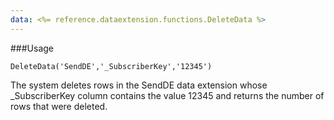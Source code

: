 ```yaml
---
data: <%= reference.dataextension.functions.DeleteData %>
---
```

###Usage
```
DeleteData('SendDE','_SubscriberKey','12345')
```
The system deletes rows in the SendDE data extension whose _SubscriberKey column contains the value 12345 and returns the number of rows that were deleted.
